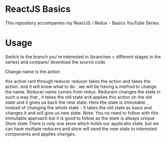 # ReactJS Basics

This repository accompanies my ReactJS / Redux - Basics YouTube Series.

# Usage
Switch to the branch you're interested in (branches = different stages in the series) and compare/ download the source code.



Change name is the action

this action rant through reducer
  reducer takes the action and takes the action. and it will know what to do . we will be having a method to
  change the name. Reducer name comes from redux.
  Reducers changes the state in such a way that , it takes the old state and applies this action on the old state and it gives us back the new state. 
  Here the state is immutable , instead of changing the whole state - it takes the old state as basis and changes it and will give us new state.
  Note: You no need to follow with this immutable approach but it is good to follow as the state is always unique
  Store state  There is only one store which holds our applicatio state. but we can have multiple reducers and store will send the new state to interested components and applies changes.
  



